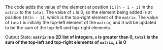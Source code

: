 The code adds the value of the element at position `[i][n - i - 1]` in the `matrix` to the `total`. The value of `i` is 0, so the element being added is at position `[0][n - 1]`, which is the top-right element of the `matrix`. The value of `total` is initially the top-left element of the `matrix`, and it will be updated to be the sum of the top-left and top-right elements.

Output State: **`matrix` is a 2D list of integers, `n` is greater than 0, `total` is the sum of the top-left and top-right elements of `matrix`, `i` is 0**
